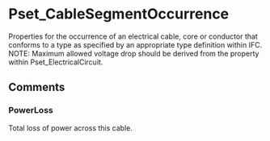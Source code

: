 # Pset_CableSegmentOccurrence

Properties for the occurrence of an electrical cable, core or conductor that conforms to a type as specified by an appropriate type definition within IFC.<!-- end of definition --> NOTE: Maximum allowed voltage drop should be derived from the property within Pset_ElectricalCircuit.


## Comments

### PowerLoss

Total loss of power across this cable.


